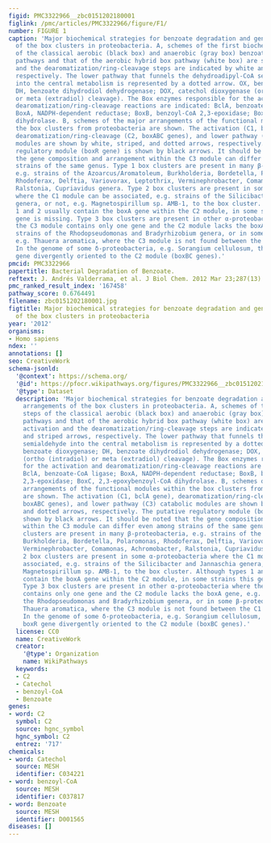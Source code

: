 ```yaml
---
figid: PMC3322966__zbc0151202180001
figlink: /pmc/articles/PMC3322966/figure/F1/
number: FIGURE 1
caption: 'Major biochemical strategies for benzoate degradation and genetic arrangements
  of the box clusters in proteobacteria. A, schemes of the first biochemical steps
  of the classical aerobic (black box) and anaerobic (gray box) benzoate degradation
  pathways and that of the aerobic hybrid box pathway (white box) are shown. The activation
  and the dearomatization/ring-cleavage steps are indicated by white and striped arrows,
  respectively. The lower pathway that funnels the dehydroadipyl-CoA semialdehyde
  into the central metabolism is represented by a dotted arrow. OX, benzoate dioxygenase;
  DH, benzoate dihydrodiol dehydrogenase; DOX, catechol dioxygenase (ortho (intradiol)
  or meta (extradiol) cleavage). The Box enzymes responsible for the activation and
  dearomatization/ring-cleavage reactions are indicated: BclA, benzoate-CoA ligase;
  BoxA, NADPH-dependent reductase; BoxB, benzoyl-CoA 2,3-epoxidase; BoxC, 2,3-epoxybenzoyl-CoA
  dihydrolase. B, schemes of the major arrangements of the functional modules within
  the box clusters from proteobacteria are shown. The activation (C1, bclA gene),
  dearomatization/ring-cleavage (C2, boxABC genes), and lower pathway (C3) catabolic
  modules are shown by white, striped, and dotted arrows, respectively. The putative
  regulatory module (boxR gene) is shown by black arrows. It should be noted that
  the gene composition and arrangement within the C3 module can differ even among
  strains of the same genus. Type 1 box clusters are present in many β-proteobacteria,
  e.g. strains of the Azoarcus/Aromatoleum, Burkholderia, Bordetella, Polaromonas,
  Rhodoferax, Delftia, Variovorax, Leptothrix, Verminephrobacter, Comamonas, Achromobacter,
  Ralstonia, Cupriavidus genera. Type 2 box clusters are present in some α-proteobacteria
  where the C1 module can be associated, e.g. strains of the Silicibacter and Jannaschia
  genera, or not, e.g. Magnetospirillum sp. AMB-1, to the box cluster. Although types
  1 and 2 usually contain the boxA gene within the C2 module, in some strains this
  gene is missing. Type 3 box clusters are present in other α-proteobacteria where
  the C3 module contains only one gene and the C2 module lacks the boxA gene, e.g.
  strains of the Rhodopseudomonas and Bradyrhizobium genera, or in some β-proteobacteria,
  e.g. Thauera aromatica, where the C3 module is not found between the C1 and C2 modules.
  In the genome of some δ-proteobacteria, e.g. Sorangium cellulosum, there is a boxR
  gene divergently oriented to the C2 module (boxBC genes).'
pmcid: PMC3322966
papertitle: Bacterial Degradation of Benzoate.
reftext: J. Andrés Valderrama, et al. J Biol Chem. 2012 Mar 23;287(13):10494-10508.
pmc_ranked_result_index: '167458'
pathway_score: 0.6764491
filename: zbc0151202180001.jpg
figtitle: Major biochemical strategies for benzoate degradation and genetic arrangements
  of the box clusters in proteobacteria
year: '2012'
organisms:
- Homo sapiens
ndex: ''
annotations: []
seo: CreativeWork
schema-jsonld:
  '@context': https://schema.org/
  '@id': https://pfocr.wikipathways.org/figures/PMC3322966__zbc0151202180001.html
  '@type': Dataset
  description: 'Major biochemical strategies for benzoate degradation and genetic
    arrangements of the box clusters in proteobacteria. A, schemes of the first biochemical
    steps of the classical aerobic (black box) and anaerobic (gray box) benzoate degradation
    pathways and that of the aerobic hybrid box pathway (white box) are shown. The
    activation and the dearomatization/ring-cleavage steps are indicated by white
    and striped arrows, respectively. The lower pathway that funnels the dehydroadipyl-CoA
    semialdehyde into the central metabolism is represented by a dotted arrow. OX,
    benzoate dioxygenase; DH, benzoate dihydrodiol dehydrogenase; DOX, catechol dioxygenase
    (ortho (intradiol) or meta (extradiol) cleavage). The Box enzymes responsible
    for the activation and dearomatization/ring-cleavage reactions are indicated:
    BclA, benzoate-CoA ligase; BoxA, NADPH-dependent reductase; BoxB, benzoyl-CoA
    2,3-epoxidase; BoxC, 2,3-epoxybenzoyl-CoA dihydrolase. B, schemes of the major
    arrangements of the functional modules within the box clusters from proteobacteria
    are shown. The activation (C1, bclA gene), dearomatization/ring-cleavage (C2,
    boxABC genes), and lower pathway (C3) catabolic modules are shown by white, striped,
    and dotted arrows, respectively. The putative regulatory module (boxR gene) is
    shown by black arrows. It should be noted that the gene composition and arrangement
    within the C3 module can differ even among strains of the same genus. Type 1 box
    clusters are present in many β-proteobacteria, e.g. strains of the Azoarcus/Aromatoleum,
    Burkholderia, Bordetella, Polaromonas, Rhodoferax, Delftia, Variovorax, Leptothrix,
    Verminephrobacter, Comamonas, Achromobacter, Ralstonia, Cupriavidus genera. Type
    2 box clusters are present in some α-proteobacteria where the C1 module can be
    associated, e.g. strains of the Silicibacter and Jannaschia genera, or not, e.g.
    Magnetospirillum sp. AMB-1, to the box cluster. Although types 1 and 2 usually
    contain the boxA gene within the C2 module, in some strains this gene is missing.
    Type 3 box clusters are present in other α-proteobacteria where the C3 module
    contains only one gene and the C2 module lacks the boxA gene, e.g. strains of
    the Rhodopseudomonas and Bradyrhizobium genera, or in some β-proteobacteria, e.g.
    Thauera aromatica, where the C3 module is not found between the C1 and C2 modules.
    In the genome of some δ-proteobacteria, e.g. Sorangium cellulosum, there is a
    boxR gene divergently oriented to the C2 module (boxBC genes).'
  license: CC0
  name: CreativeWork
  creator:
    '@type': Organization
    name: WikiPathways
  keywords:
  - C2
  - Catechol
  - benzoyl-CoA
  - Benzoate
genes:
- word: C2
  symbol: C2
  source: hgnc_symbol
  hgnc_symbol: C2
  entrez: '717'
chemicals:
- word: Catechol
  source: MESH
  identifier: C034221
- word: benzoyl-CoA
  source: MESH
  identifier: C037817
- word: Benzoate
  source: MESH
  identifier: D001565
diseases: []
---
```

